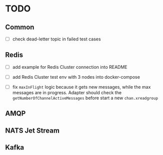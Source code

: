 # TODO

## Common
- [ ] check dead-letter topic in failed test cases

## Redis
- [ ] add example for Redis Cluster connection into README
- [ ] add Redis Cluster test env with 3 nodes into docker-compose
- [ ] fix `maxInFlight` logic because it gets new messages, while the max messages are in progress. Adapter should check the `getNumberOfChannelActiveMessages` before start a new `chan.xreadgroup`


## AMQP

## NATS Jet Stream

## Kafka
